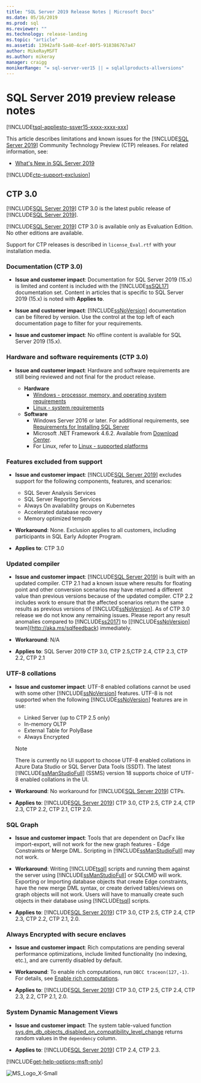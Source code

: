```yaml
---
title: "SQL Server 2019 Release Notes | Microsoft Docs"
ms.date: 05/16/2019
ms.prod: sql
ms.reviewer: ""
ms.technology: release-landing
ms.topic: "article"
ms.assetid: 13942af8-5a40-4cef-80f5-918386767a47
author: MikeRayMSFT
ms.author: mikeray
manager: craigg
monikerRange: "= sql-server-ver15 || = sqlallproducts-allversions"
---
```

# SQL Server 2019 preview release notes
[!INCLUDE[tsql-appliesto-ssver15-xxxx-xxxx-xxx](../includes/tsql-appliesto-ssver15-xxxx-xxxx-xxx.md)]

This article describes limitations and known issues for the [!INCLUDE[SQL Server 2019](../includes/sssqlv15-md.md)] Community Technology Preview (CTP) releases. For related information, see:
- [What's New in SQL Server 2019](../sql-server/what-s-new-in-sql-server-ver15.md)

[!INCLUDE[ctp-support-exclusion](../includes/ctp-support-exclusion.md)]

## CTP 3.0

[!INCLUDE[SQL Server 2019](../includes/sssqlv15-md.md)] CTP 3.0 is the latest public release of [!INCLUDE[SQL Server 2019](../includes/sssqlv15-md.md)].

[!INCLUDE[SQL Server 2019](../includes/sssqlv15-md.md)] CTP 3.0 is available only as Evaluation Edition. No other editions are available. 

Support for CTP releases is described in `license_Eval.rtf` with your installation media.

### Documentation (CTP 3.0)

- **Issue and customer impact**: Documentation for SQL Server 2019 (15.x) is limited and content is included with the [!INCLUDE[ssSQL17](../includes/sssql17-md.md)] documentation set. Content in articles that is specific to SQL Server 2019 (15.x) is noted with **Applies to**.

- **Issue and customer impact**: [!INCLUDE[ssNoVersion](../includes/ssnoversion-md.md)] documentation can be filtered by version. Use the control at the top left of each documentation page to filter for your requirements.

- **Issue and customer impact**: No offline content is available for SQL Server 2019 (15.x).

### Hardware and software requirements (CTP 3.0)

- **Issue and customer impact**: Hardware and software requirements are still being reviewed and not final for the product release.

  - **Hardware**
    - [Windows - processor, memory, and operating system requirements](../sql-server/install/hardware-and-software-requirements-for-installing-sql-server.md#pmosr)
    - [Linux - system requirements](../linux/sql-server-linux-setup.md#system)
  - **Software**
    - Windows Server 2016 or later. For additional requirements, see [Requirements for Installing SQL Server](../sql-server/install/hardware-and-software-requirements-for-installing-sql-server.md)
    - Microsoft .NET Framework 4.6.2. Available from [Download Center](https://www.microsoft.com/download/details.aspx?id=53344).
    - For Linux, refer to [Linux - supported platforms](../linux/sql-server-linux-setup.md#supportedplatforms)

### Features excluded from support

- **Issue and customer impact**: [!INCLUDE[SQL Server 2019](../includes/sssqlv15-md.md)] excludes support for the following components, features, and scenarios:
  - SQL Sever Analysis Services
  - SQL Server Reporting Services
  - Always On availability groups on Kubernetes
  - Accelerated database recovery
  - Memory optimized tempdb

- **Workaround**: None. Exclusion applies to all customers, including participants in SQL Early Adopter Program.

- **Applies to**: CTP 3.0

### Updated compiler

- **Issue and customer impact**: [!INCLUDE[SQL Server 2019](../includes/sssqlv15-md.md)] is built with an updated compiler. CTP 2.1 had a known issue where results for floating point and other conversion scenarios may have returned a different value than previous versions because of the updated compiler. CTP 2.2 includes work to ensure that the affected scenarios return the same results as previous versions of [!INCLUDE[ssNoVersion](../includes/ssnoversion-md.md)]. As of CTP 3.0 release we do not know any remaining issues. Please report any result anomalies compared to [!INCLUDE[ss2017](../includes/sssqlv14-md.md)] to [[!INCLUDE[ssNoVersion](../includes/ssnoversion-md.md)] team](http://aka.ms/sqlfeedback) immediately.

- **Workaround**: N/A

- **Applies to**: SQL Server 2019 CTP 3.0, CTP 2.5,CTP 2.4, CTP 2.3, CTP 2.2, CTP 2.1

### UTF-8 collations

- **Issue and customer impact**: UTF-8 enabled collations cannot be used with some other [!INCLUDE[ssNoVersion](../includes/ssnoversion-md.md)] features. UTF-8 is not supported when the following [!INCLUDE[ssNoVersion](../includes/ssnoversion-md.md)] features are in use:

  - Linked Server (up to CTP 2.5 only)
  - In-memory OLTP
  - External Table for PolyBase
  - Always Encrypted

  > [!Note]
  > There is currently no UI support to choose UTF-8 enabled collations in Azure Data Studio or SQL Server Data Tools (SSDT). The latest [!INCLUDE[ssManStudioFull](../includes/ssmanstudiofull-md.md)] (SSMS) version 18 supports choice of UTF-8 enabled collations in the UI.
 
- **Workaround**: No workaround for [!INCLUDE[SQL Server 2019](../includes/sssqlv15-md.md)] CTPs.

- **Applies to**: [!INCLUDE[SQL Server 2019](../includes/sssqlv15-md.md)] CTP 3.0, CTP 2.5, CTP 2.4, CTP 2.3, CTP 2.2, CTP 2.1, CTP 2.0.

### SQL Graph

- **Issue and customer impact**: Tools that are dependent on DacFx like import-export, will not work for the new graph features - Edge Constraints or Merge DML. Scripting in [!INCLUDE[ssManStudioFull](../includes/ssmanstudiofull-md.md)] may not work.

- **Workaround**: Writing [!INCLUDE[tsql](../includes/tsql-md.md)] scripts and running them against the server using [!INCLUDE[ssManStudioFull](../includes/ssmanstudiofull-md.md)] or SQLCMD will work. Exporting or Importing database objects that create Edge constraints, have the new merge DML syntax, or create derived tables/views on graph objects will not work. Users will have to manually create such objects in their database using [!INCLUDE[tsql](../includes/tsql-md.md)] scripts. 

- **Applies to**: [!INCLUDE[SQL Server 2019](../includes/sssqlv15-md.md)] CTP 3.0, CTP 2.5, CTP 2.4, CTP 2.3, CTP 2.2, CTP 2.1, 2.0.

### Always Encrypted with secure enclaves

- **Issue and customer impact**: Rich computations are pending several performance optimizations, include limited functionality (no indexing, etc.), and are currently disabled by default.

- **Workaround**: To enable rich computations, run `DBCC traceon(127,-1)`. For details, see  [Enable rich computations](../relational-databases/security/encryption/configure-always-encrypted-enclaves.md#configure-a-secure-enclave).

- **Applies to**: [!INCLUDE[SQL Server 2019](../includes/sssqlv15-md.md)] CTP 3.0, CTP 2.5, CTP 2.4, CTP 2.3, 2.2, CTP 2.1, 2.0.

### System Dynamic Management Views

- **Issue and customer impact**: The system table-valued function [sys.dm_db_objects_disabled_on_compatibility_level_change](../relational-databases/system-dynamic-management-views/spatial-data-sys-dm-db-objects-disabled-on-compatibility-level-change.md) returns random values in the `dependency` column.

- **Applies to**: [!INCLUDE[SQL Server 2019](../includes/sssqlv15-md.md)]  CTP 2.4, CTP 2.3.

[!INCLUDE[get-help-options-msft-only](../includes/paragraph-content/get-help-options.md)]

![MS_Logo_X-Small](../sql-server/media/ms-logo-x-small.png)
